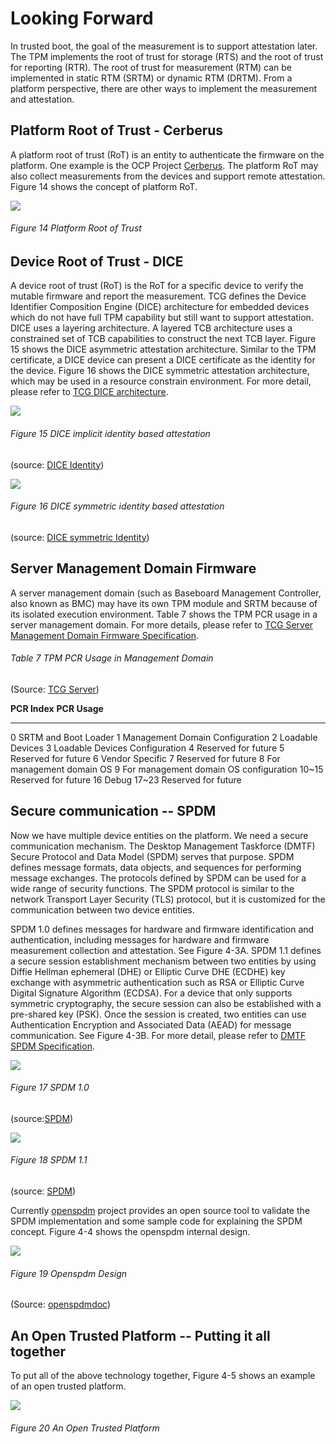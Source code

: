 <!--- @file
  Understanding the Trusted Boot Chain Implementation

  Copyright (c) 2020, Intel Corporation. All rights reserved.<BR>

  Redistribution and use in source (original document form) and 'compiled'
  forms (converted to PDF, epub, HTML and other formats) with or without
  modification, are permitted provided that the following conditions are met:

  1) Redistributions of source code (original document form) must retain the
     above copyright notice, this list of conditions and the following
     disclaimer as the first lines of this file unmodified.

  2) Redistributions in compiled form (transformed to other DTDs, converted to
     PDF, epub, HTML and other formats) must reproduce the above copyright
     notice, this list of conditions and the following disclaimer in the
     documentation and/or other materials provided with the distribution.

  THIS DOCUMENTATION IS PROVIDED BY TIANOCORE PROJECT "AS IS" AND ANY EXPRESS OR
  IMPLIED WARRANTIES, INCLUDING, BUT NOT LIMITED TO, THE IMPLIED WARRANTIES OF
  MERCHANTABILITY AND FITNESS FOR A PARTICULAR PURPOSE ARE DISCLAIMED. IN NO
  EVENT SHALL TIANOCORE PROJECT  BE LIABLE FOR ANY DIRECT, INDIRECT, INCIDENTAL,
  SPECIAL, EXEMPLARY, OR CONSEQUENTIAL DAMAGES (INCLUDING, BUT NOT LIMITED TO,
  PROCUREMENT OF SUBSTITUTE GOODS OR SERVICES; LOSS OF USE, DATA, OR PROFITS;
  OR BUSINESS INTERRUPTION) HOWEVER CAUSED AND ON ANY THEORY OF LIABILITY,
  WHETHER IN CONTRACT, STRICT LIABILITY, OR TORT (INCLUDING NEGLIGENCE OR
  OTHERWISE) ARISING IN ANY WAY OUT OF THE USE OF THIS DOCUMENTATION, EVEN IF
  ADVISED OF THE POSSIBILITY OF SUCH DAMAGE.

-->

Looking Forward
===============

In trusted boot, the goal of the measurement is to support attestation
later. The TPM implements the root of trust for storage (RTS) and the
root of trust for reporting (RTR). The root of trust for measurement
(RTM) can be implemented in static RTM (SRTM) or dynamic RTM (DRTM).
From a platform perspective, there are other ways to implement the
measurement and attestation.

Platform Root of Trust - Cerberus
---------------------------------

A platform root of trust (RoT) is an entity to authenticate the firmware
on the platform. One example is the OCP Project
[Cerberus](https://github.com/opencomputeproject/Project_Olympus/blob/master/Project_Cerberus).
The platform RoT may also collect measurements from the devices and
support remote attestation. Figure 14 shows the concept of platform RoT.

![](media/image14.png)

###### Figure 14 Platform Root of Trust

Device Root of Trust - DICE
---------------------------

A device root of trust (RoT) is the RoT for a specific device to verify
the mutable firmware and report the measurement. TCG defines the Device
Identifier Composition Engine (DICE) architecture for embedded devices
which do not have full TPM capability but still want to support
attestation. DICE uses a layering architecture. A layered TCB
architecture uses a constrained set of TCB capabilities to construct the
next TCB layer. Figure 15 shows the DICE asymmetric attestation
architecture. Similar to the TPM certificate, a DICE device can present
a DICE certificate as the identity for the device. Figure 16 shows the
DICE symmetric attestation architecture, which may be used in a resource
constrain environment. For more detail, please refer to [TCG DICE
architecture](https://trustedcomputinggroup.org/work-groups/dice-architectures/).

![](media/image15.png)

###### Figure 15 DICE implicit identity based attestation 

(source: [DICE Identity](https://trustedcomputinggroup.org/resource/implicit-identity-based-device-attestation/))

![](media/image16.png)

###### Figure 16 DICE symmetric identity based attestation 

(source: [DICE symmetric Identity](https://trustedcomputinggroup.org/resource/symmetric-identity-based-device-attestation/))

Server Management Domain Firmware
---------------------------------

A server management domain (such as Baseboard Management Controller,
also known as BMC) may have its own TPM module and SRTM because of its
isolated execution environment. Table 7 shows the TPM PCR usage in a
server management domain. For more details, please refer to [TCG Server
Management Domain Firmware
Specification](https://trustedcomputinggroup.org/wp-content/uploads/TCG_ServerManagementDomainFirmwareProfile_v1p00_11aug2020.pdf).

###### Table 7 TPM PCR Usage in Management Domain 

(Source: [TCG Server](https://trustedcomputinggroup.org/wp-content/uploads/TCG_ServerManagementDomainFirmwareProfile_v1p00_11aug2020.pdf))

  **PCR Index**   **PCR Usage**
  --------------- ----------------------------------------
  0               SRTM and Boot Loader
  1               Management Domain Configuration
  2               Loadable Devices
  3               Loadable Devices Configuration
  4               Reserved for future
  5               Reserved for future
  6               Vendor Specific
  7               Reserved for future
  8               For management domain OS
  9               For management domain OS configuration
  10\~15          Reserved for future
  16              Debug
  17\~23          Reserved for future

Secure communication -- SPDM
----------------------------

Now we have multiple device entities on the platform. We need a secure
communication mechanism. The Desktop Management Taskforce (DMTF) Secure
Protocol and Data Model (SPDM) serves that purpose. SPDM defines message
formats, data objects, and sequences for performing message exchanges.
The protocols defined by SPDM can be used for a wide range of security
functions. The SPDM protocol is similar to the network Transport Layer
Security (TLS) protocol, but it is customized for the communication
between two device entities.

SPDM 1.0 defines messages for hardware and firmware identification and
authentication, including messages for hardware and firmware measurement
collection and attestation. See Figure 4-3A. SPDM 1.1 defines a secure
session establishment mechanism between two entities by using Diffie
Hellman ephemeral (DHE) or Elliptic Curve DHE (ECDHE) key exchange with
asymmetric authentication such as RSA or Elliptic Curve Digital
Signature Algorithm (ECDSA). For a device that only supports symmetric
cryptography, the secure session can also be established with a
pre-shared key (PSK). Once the session is created, two entities can use
Authentication Encryption and Associated Data (AEAD) for message
communication. See Figure 4-3B. For more detail, please refer to [DMTF
SPDM
Specification](https://www.dmtf.org/sites/default/files/standards/documents/DSP0274_1.1.0.pdf).

![](media/image17.png)

###### Figure 17 SPDM 1.0 

(source:[SPDM](https://www.dmtf.org/sites/default/files/standards/documents/DSP0274_1.1.0.pdf))

![](media/image18.png)

###### Figure 18 SPDM 1.1 

(source: [SPDM](https://www.dmtf.org/sites/default/files/standards/documents/DSP0274_1.1.0.pdf))

Currently [openspdm](https://github.com/jyao1/openspdm) project provides
an open source tool to validate the SPDM implementation and some sample
code for explaining the SPDM concept. Figure 4-4 shows the openspdm
internal design.

![](media/image19.png)

###### Figure 19 Openspdm Design 

(Source: [openspdmdoc](https://github.com/jyao1/openspdm/blob/master/Doc/Design.md))

An Open Trusted Platform -- Putting it all together
---------------------------------------------------

To put all of the above technology together, Figure 4-5 shows an example
of an open trusted platform.

![](media/image20.png)

###### Figure 20 An Open Trusted Platform
